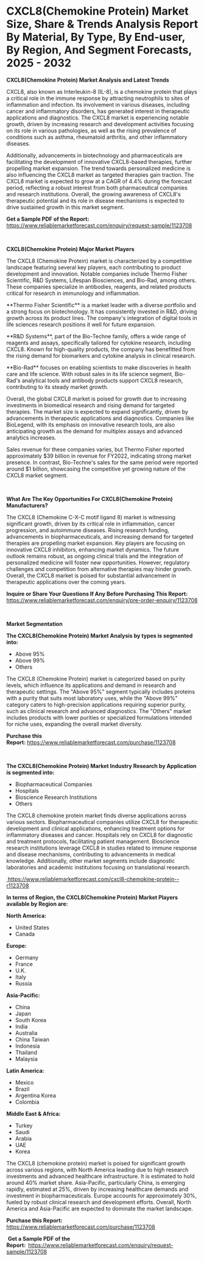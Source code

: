 <p><h1>CXCL8(Chemokine Protein) Market Size, Share & Trends Analysis Report By Material, By Type, By End-user, By Region, And Segment Forecasts, 2025 - 2032</h1></p><p><strong>CXCL8(Chemokine Protein) Market Analysis and Latest Trends</strong></p>
<p><p>CXCL8, also known as Interleukin-8 (IL-8), is a chemokine protein that plays a critical role in the immune response by attracting neutrophils to sites of inflammation and infection. Its involvement in various diseases, including cancer and inflammatory disorders, has generated interest in therapeutic applications and diagnostics. The CXCL8 market is experiencing notable growth, driven by increasing research and development activities focusing on its role in various pathologies, as well as the rising prevalence of conditions such as asthma, rheumatoid arthritis, and other inflammatory diseases.</p><p>Additionally, advancements in biotechnology and pharmaceuticals are facilitating the development of innovative CXCL8-based therapies, further propelling market expansion. The trend towards personalized medicine is also influencing the CXCL8 market as targeted therapies gain traction. The CXCL8 market is expected to grow at a CAGR of 4.4% during the forecast period, reflecting a robust interest from both pharmaceutical companies and research institutions. Overall, the growing awareness of CXCL8's therapeutic potential and its role in disease mechanisms is expected to drive sustained growth in this market segment.</p></p>
<p><strong>Get a Sample PDF of the Report:&nbsp;</strong> <a href="https://www.reliablemarketforecast.com/enquiry/request-sample/1123708?utm_campaign=1890&utm_medium=2&utm_source=Github&utm_content=ia&utm_term=13042025&utm_id=cxcl8chemokine-protein">https://www.reliablemarketforecast.com/enquiry/request-sample/1123708</a></p>
<p>&nbsp;</p>
<p><strong>CXCL8(Chemokine Protein) Major Market Players</strong></p>
<p><p>The CXCL8 (Chemokine Protein) market is characterized by a competitive landscape featuring several key players, each contributing to product development and innovation. Notable companies include Thermo Fisher Scientific, R&D Systems, Lifespan Biosciences, and Bio-Rad, among others. These companies specialize in antibodies, reagents, and related products critical for research in immunology and inflammation.</p><p>**Thermo Fisher Scientific** is a market leader with a diverse portfolio and a strong focus on biotechnology. It has consistently invested in R&D, driving growth across its product lines. The company's integration of digital tools in life sciences research positions it well for future expansion.</p><p>**R&D Systems**, part of the Bio-Techne family, offers a wide range of reagents and assays, specifically tailored for cytokine research, including CXCL8. Known for high-quality products, the company has benefitted from the rising demand for biomarkers and cytokine analysis in clinical research.</p><p>**Bio-Rad** focuses on enabling scientists to make discoveries in health care and life science. With robust sales in its life science segment, Bio-Rad's analytical tools and antibody products support CXCL8 research, contributing to its steady market growth.</p><p>Overall, the global CXCL8 market is poised for growth due to increasing investments in biomedical research and rising demand for targeted therapies. The market size is expected to expand significantly, driven by advancements in therapeutic applications and diagnostics. Companies like BioLegend, with its emphasis on innovative research tools, are also anticipating growth as the demand for multiplex assays and advanced analytics increases.</p><p>Sales revenue for these companies varies, but Thermo Fisher reported approximately $39 billion in revenue for FY2022, indicating strong market presence. In contrast, Bio-Techne's sales for the same period were reported around $1 billion, showcasing the competitive yet growing nature of the CXCL8 market segment.</p></p>
<p>&nbsp;</p>
<p><strong>What Are The Key Opportunities For CXCL8(Chemokine Protein) Manufacturers?</strong></p>
<p><p>The CXCL8 (Chemokine C-X-C motif ligand 8) market is witnessing significant growth, driven by its critical role in inflammation, cancer progression, and autoimmune diseases. Rising research funding, advancements in biopharmaceuticals, and increasing demand for targeted therapies are propelling market expansion. Key players are focusing on innovative CXCL8 inhibitors, enhancing market dynamics. The future outlook remains robust, as ongoing clinical trials and the integration of personalized medicine will foster new opportunities. However, regulatory challenges and competition from alternative therapies may hinder growth. Overall, the CXCL8 market is poised for substantial advancement in therapeutic applications over the coming years.</p></p>
<p><strong>Inquire or Share Your Questions If Any Before Purchasing This Report:</strong> <a href="https://www.reliablemarketforecast.com/enquiry/pre-order-enquiry/1123708?utm_campaign=1890&utm_medium=2&utm_source=Github&utm_content=ia&utm_term=13042025&utm_id=cxcl8chemokine-protein">https://www.reliablemarketforecast.com/enquiry/pre-order-enquiry/1123708</a></p>
<p>&nbsp;</p>
<p><strong>Market Segmentation</strong></p>
<p><strong>The CXCL8(Chemokine Protein) Market Analysis by types is segmented into:</strong></p>
<p><ul><li>Above 95%</li><li>Above 99%</li><li>Others</li></ul></p>
<p><p>The CXCL8 (Chemokine Protein) market is categorized based on purity levels, which influence its applications and demand in research and therapeutic settings. The "Above 95%" segment typically includes proteins with a purity that suits most laboratory uses, while the "Above 99%" category caters to high-precision applications requiring superior purity, such as clinical research and advanced diagnostics. The "Others" market includes products with lower purities or specialized formulations intended for niche uses, expanding the overall market diversity.</p></p>
<p><strong>Purchase this Report:&nbsp;</strong><a href="https://www.reliablemarketforecast.com/purchase/1123708?utm_campaign=1890&utm_medium=2&utm_source=Github&utm_content=ia&utm_term=13042025&utm_id=cxcl8chemokine-protein">https://www.reliablemarketforecast.com/purchase/1123708</a></p>
<p>&nbsp;</p>
<p><strong>The CXCL8(Chemokine Protein) Market Industry Research by Application is segmented into:</strong></p>
<p><ul><li>Biopharmaceutical Companies</li><li>Hospitals</li><li>Bioscience Research Institutions</li><li>Others</li></ul></p>
<p><p>The CXCL8 chemokine protein market finds diverse applications across various sectors. Biopharmaceutical companies utilize CXCL8 for therapeutic development and clinical applications, enhancing treatment options for inflammatory diseases and cancer. Hospitals rely on CXCL8 for diagnostic and treatment protocols, facilitating patient management. Bioscience research institutions leverage CXCL8 in studies related to immune response and disease mechanisms, contributing to advancements in medical knowledge. Additionally, other market segments include diagnostic laboratories and academic institutions focusing on translational research.</p></p>
<p><a href="https://www.reliablemarketforecast.com/cxcl8-chemokine-protein--r1123708?utm_campaign=1890&utm_medium=2&utm_source=Github&utm_content=ia&utm_term=13042025&utm_id=cxcl8chemokine-protein">&nbsp;https://www.reliablemarketforecast.com/cxcl8-chemokine-protein--r1123708</a></p>
<p><strong>In terms of Region, the CXCL8(Chemokine Protein) Market Players available by Region are:</strong></p>
<p>
    <p> <strong> North America: </strong>
        <ul>
            <li>United States</li>
            <li>Canada</li>
        </ul>
        </p> 
    <p> <strong> Europe: </strong>
        <ul>
            <li>Germany</li>
            <li>France</li>
            <li>U.K.</li>
            <li>Italy</li>
            <li>Russia</li>
        </ul>
        </p> 
    <p> <strong> Asia-Pacific: </strong>
        <ul>
            <li>China</li>
            <li>Japan</li>
            <li>South Korea</li>
            <li>India</li>
            <li>Australia</li>
            <li>China Taiwan</li>
            <li>Indonesia</li>
            <li>Thailand</li>
            <li>Malaysia</li>
        </ul>
        </p> 
    <p> <strong> Latin America: </strong>
        <ul>
            <li>Mexico</li>
            <li>Brazil</li>
            <li>Argentina Korea</li>
            <li>Colombia</li>
        </ul>
        </p> 
    <p> <strong> Middle East & Africa: </strong>
        <ul>
            <li>Turkey</li>
            <li>Saudi</li>
            <li>Arabia</li>
            <li>UAE</li>
            <li>Korea</li>
        </ul>
    </p>
    </p>
<p><p>The CXCL8 (chemokine protein) market is poised for significant growth across various regions, with North America leading due to high research investments and advanced healthcare infrastructure. It is estimated to hold around 40% market share. Asia-Pacific, particularly China, is emerging rapidly, estimated at 25%, driven by increasing healthcare demands and investment in biopharmaceuticals. Europe accounts for approximately 30%, fueled by robust clinical research and development efforts. Overall, North America and Asia-Pacific are expected to dominate the market landscape.</p></p>
<p><strong>Purchase this Report: </strong><a href="https://www.reliablemarketforecast.com/purchase/1123708?utm_campaign=1890&utm_medium=2&utm_source=Github&utm_content=ia&utm_term=13042025&utm_id=cxcl8chemokine-protein">https://www.reliablemarketforecast.com/purchase/1123708</a></p>
<p>&nbsp;<strong>Get a Sample PDF of the Report:&nbsp;&nbsp;</strong><a href="https://www.reliablemarketforecast.com/enquiry/request-sample/1123708?utm_campaign=1890&utm_medium=2&utm_source=Github&utm_content=ia&utm_term=13042025&utm_id=cxcl8chemokine-protein">https://www.reliablemarketforecast.com/enquiry/request-sample/1123708</a></p>
<p><strong></strong></p>
<p><p></p><p></p><p></p></p>